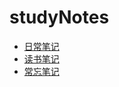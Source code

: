 # studyNotes

* [日常笔记](https://github.com/huangshanhe/newStudyNotes/tree/master/everydayNotes "日常笔记")
* [读书笔记](https://github.com/huangshanhe/newStudyNotes/tree/master/readBookNotes "读书笔记")
* [常忘笔记](https://github.com/huangshanhe/newStudyNotes/blob/master/usuallyNotes/usuallyNotes.md "常忘笔记")



